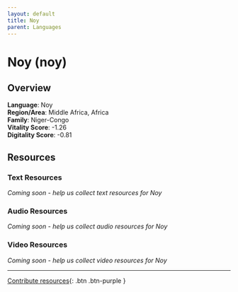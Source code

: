 ```yaml
---
layout: default
title: Noy
parent: Languages
---
```


# Noy (noy)

## Overview

**Language**: Noy  
**Region/Area**: Middle Africa, Africa  
**Family**: Niger-Congo  
**Vitality Score**: -1.26  
**Digitality Score**: -0.81  

## Resources

### Text Resources
*Coming soon - help us collect text resources for Noy*

### Audio Resources
*Coming soon - help us collect audio resources for Noy*

### Video Resources
*Coming soon - help us collect video resources for Noy*

---

[Contribute resources](https://fairtrain.github.io/){: .btn .btn-purple }
